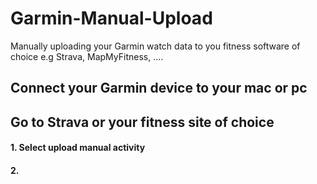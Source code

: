 # Garmin-Manual-Upload

Manually uploading your Garmin watch data to you fitness software of choice e.g Strava, MapMyFitness, ....

## Connect your Garmin device to your mac or pc

## Go to Strava or your fitness site of choice

#### 1. Select upload manual activity 

#### 2. 


##
